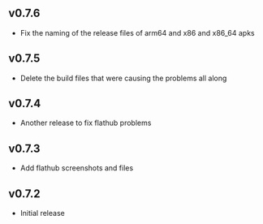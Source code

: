 ## v0.7.6

 - Fix the naming of the release files of arm64 and x86 and x86_64 apks

## v0.7.5

 - Delete the build files that were causing the problems all along

## v0.7.4

 - Another release to fix flathub problems

## v0.7.3

 - Add flathub screenshots and files

## v0.7.2

 - Initial release